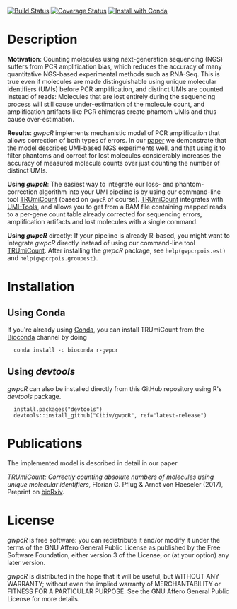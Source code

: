 [![Build Status](https://travis-ci.org/Cibiv/gwpcR.svg?branch=master)](https://travis-ci.org/Cibiv/gwpcR)
[![Coverage Status](https://coveralls.io/repos/github/Cibiv/gwpcR/badge.svg?branch=master)](https://coveralls.io/github/Cibiv/gwpcR?branch=master)
[![Install with Conda](https://anaconda.org/bioconda/r-gwpcr/badges/installer/conda.svg)](https://conda.anaconda.org/bioconda)

# Description

__Motivation__: Counting molecules using next-generation sequencing (NGS) suffers from PCR amplification bias, which reduces the accuracy of many quantitative NGS-based experimental methods such as RNA-Seq. This is true even if molecules are made distinguishable using unique molecular identifiers (UMIs) before PCR amplification, and distinct UMIs are counted instead of reads: Molecules that are lost entirely during the sequencing process will still cause under-estimation of the molecule count, and amplification artifacts like PCR chimeras create phantom UMIs and thus cause over-estimation.

__Results__: *gwpcR* implements mechanistic model of PCR amplification that allows correction of both types of errors. In our [paper](https://www.biorxiv.org/content/early/2017/11/13/217778) we demonstrate that the model describes UMI-based NGS experiments well, and that using it to filter phantoms and correct for lost molecules considerably increases the accuracy of measured molecule counts over just counting the number of distinct UMIs.

__Using *gwpcR*__: The easiest way to integrate our loss- and phantom-correction algorithm into your UMI pipeline is by using our command-line tool [TRUmiCount](https://cibiv.github.io/trumicount) (based on `gwpcR` of course). [TRUmiCount](https://cibiv.github.io/trumicount) integrates with [UMI-Tools](https://github.com/CGATOxford/UMI-tools), and allows you to get from a BAM file containing mapped reads to a per-gene count table already corrected for sequencing errors, amplification artifacts and lost molecules with a single command.

__Using *gwpcR*__ directly: If your pipeline is already R-based, you might want to integrate *gwpcR* directly instead of using our command-line tool [TRUmiCount](https://cibiv.github.io/trumicount). After installing the *gwpcR* package, see `help(gwpcrpois.est)` and `help(gwpcrpois.groupest)`.

# Installation

## Using Conda 

If you're already using [Conda](https://bioconda.github.io/), you can install TRUmiCount from the [Bioconda](https://conda.io/) channel by doing
```
  conda install -c bioconda r-gwpcr
```
## Using *devtools*

*gwpcR* can also be installed directly from this GitHub repository using R's *devtools* package.
```
  install.packages("devtools")
  devtools::install_github("Cibiv/gwpcR", ref="latest-release")
```

# Publications

The implemented model is described in detail in our paper

*TRUmiCount: Correctly counting
absolute numbers of molecules using unique molecular identifiers*, Florian G. Pflug & Arndt
von Haeseler (2017), Preprint on [bioRxiv](https://www.biorxiv.org/content/early/2017/11/13/217778).

# License

*gwpcR* is free software: you can redistribute it and/or modify it under the
terms of the GNU Affero General Public License as published by the Free
Software Foundation, either version 3 of the License, or (at your option) any
later version.

*gwpcR* is distributed in the hope that it will be useful, but WITHOUT ANY
WARRANTY; without even the implied warranty of MERCHANTABILITY or FITNESS FOR
A PARTICULAR PURPOSE.  See the GNU Affero General Public License for more
details.
